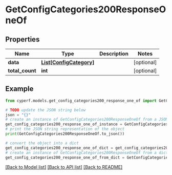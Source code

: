 # GetConfigCategories200ResponseOneOf


## Properties

Name | Type | Description | Notes
------------ | ------------- | ------------- | -------------
**data** | [**List[ConfigCategory]**](ConfigCategory.md) |  | [optional] 
**total_count** | **int** |  | [optional] 

## Example

```python
from cyperf.models.get_config_categories200_response_one_of import GetConfigCategories200ResponseOneOf

# TODO update the JSON string below
json = "{}"
# create an instance of GetConfigCategories200ResponseOneOf from a JSON string
get_config_categories200_response_one_of_instance = GetConfigCategories200ResponseOneOf.from_json(json)
# print the JSON string representation of the object
print(GetConfigCategories200ResponseOneOf.to_json())

# convert the object into a dict
get_config_categories200_response_one_of_dict = get_config_categories200_response_one_of_instance.to_dict()
# create an instance of GetConfigCategories200ResponseOneOf from a dict
get_config_categories200_response_one_of_from_dict = GetConfigCategories200ResponseOneOf.from_dict(get_config_categories200_response_one_of_dict)
```
[[Back to Model list]](../README.md#documentation-for-models) [[Back to API list]](../README.md#documentation-for-api-endpoints) [[Back to README]](../README.md)


